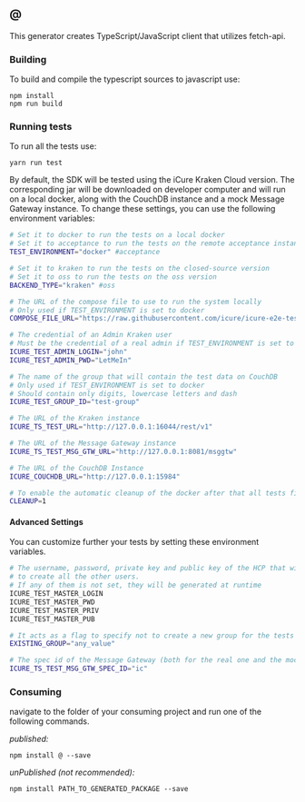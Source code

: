 ## @

This generator creates TypeScript/JavaScript client that utilizes fetch-api.

### Building

To build and compile the typescript sources to javascript use:
```
npm install
npm run build
```

### Running tests
To run all the tests use:
```
yarn run test
```
By default, the SDK will be tested using the iCure Kraken Cloud version. 
 The corresponding jar will be downloaded on developer computer and will run on a local docker, along with the CouchDB 
 instance and a mock Message Gateway instance. To change these settings, 
 you can use the following environment variables:
```bash
# Set it to docker to run the tests on a local docker
# Set it to acceptance to run the tests on the remote acceptance instance
TEST_ENVIRONMENT="docker" #acceptance

# Set it to kraken to run the tests on the closed-source version
# Set it to oss to run the tests on the oss version
BACKEND_TYPE="kraken" #oss

# The URL of the compose file to use to run the system locally
# Only used if TEST_ENVIRONMENT is set to docker
COMPOSE_FILE_URL="https://raw.githubusercontent.com/icure/icure-e2e-test-setup/master/docker-compose-cloud.yaml"

# The credential of an Admin Kraken user
# Must be the credential of a real admin if TEST_ENVIRONMENT is set to acceptance
ICURE_TEST_ADMIN_LOGIN="john"
ICURE_TEST_ADMIN_PWD="LetMeIn"

# The name of the group that will contain the test data on CouchDB
# Only used if TEST_ENVIRONMENT is set to docker
# Should contain only digits, lowercase letters and dash
ICURE_TEST_GROUP_ID="test-group"

# The URL of the Kraken instance
ICURE_TS_TEST_URL="http://127.0.0.1:16044/rest/v1"

# The URL of the Message Gateway instance
ICURE_TS_TEST_MSG_GTW_URL="http://127.0.0.1:8081/msggtw"

# The URL of the CouchDB Instance
ICURE_COUCHDB_URL="http://127.0.0.1:15984"

# To enable the automatic cleanup of the docker after that all tests finished, you can set
CLEANUP=1
```

#### Advanced Settings
You can customize further your tests by setting these environment variables.

```bash
# The username, password, private key and public key of the HCP that will be used
# to create all the other users.
# If any of them is not set, they will be generated at runtime
ICURE_TEST_MASTER_LOGIN
ICURE_TEST_MASTER_PWD
ICURE_TEST_MASTER_PRIV
ICURE_TEST_MASTER_PUB

# It acts as a flag to specify not to create a new group for the tests
EXISTING_GROUP="any_value"

# The spec id of the Message Gateway (both for the real one and the mock one)
ICURE_TS_TEST_MSG_GTW_SPEC_ID="ic"
```

### Consuming

navigate to the folder of your consuming project and run one of the following commands.

_published:_

```
npm install @ --save
```

_unPublished (not recommended):_

```
npm install PATH_TO_GENERATED_PACKAGE --save
